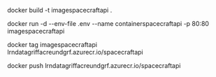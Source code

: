 docker build -t imagespacecraftapi .

docker run -d --env-file .env --name containerspacecraftapi -p 80:80 imagespacecraftapi


docker tag imagespacecraftapi lrndatagriffacreundgrf.azurecr.io/spacecraftapi

docker push lrndatagriffacreundgrf.azurecr.io/spacecraftapi